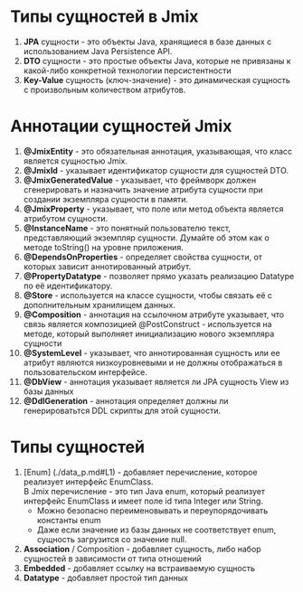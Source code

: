 # Типы сущностей в Jmix
1) **JPA** сущности - это объекты Java, хранящиеся в базе данных с
   использованием Java Persistence API.
2) **DTO** сущности - это простые объекты Java, которые не
   привязаны к какой-либо конкретной технологии
   персистентности
3) **Key-Value** сущность (ключ-значение) - это динамическая
   сущность с произвольным количеством атрибутов.

# Аннотации сущностей Jmix

1) **@JmixEntity** - это обязательная аннотация,
указывающая, что класс является сущностью
Jmix.
2) **@JmixId** - указывает идентификатор сущности
для сущностей DTO.
3) **@JmixGeneratedValue** - указывает, что
фреймворк должен сгенерировать и назначить
значение атрибута сущности при создании
экземпляра сущности в памяти.
4) **@JmixProperty** - указывает, что поле или метод объекта является атрибутом сущности.
5) **@InstanceName** - это понятный пользователю текст, представляющий экземпляр
сущности. Думайте об этом как о методе toString() на уровне приложения.
6) **@DependsOnProperties** - определяет свойства сущности, от которых зависит
аннотированный атрибут.
7) **@PropertyDatatype** - позволяет прямо
указать реализацию Datatype по её
идентификатору.
8) **@Store** - используется на классе
сущности, чтобы связать её с
дополнительным хранилищем данных.
9) **@Composition** - аннотация на ссылочном
атрибуте указывает, что связь является
композицией
@PostConstruct - используется на методе, который выполняет
инициализацию нового экземпляра сущности
10) **@SystemLevel** - указывает, что аннотированная сущность или ее атрибут
являются низкоуровневыми и не должны отображаться в пользовательском
интерфейсе.
11) **@DbView** - аннотация указывает является ли JPA сущность View из базы данных
12) **@DdlGeneration** - аннотация определяет должны ли генерироватьтся DDL скрипты для этой
сущности.

# Типы сущностей

1) [Enum] (./data_p.md#L1) - добавляет перечисление, которое реализует интерфейс
EnumClass. <br> В Jmix перечисление - это тип Java enum, который реализует
   интерфейс EnumClass и имеет поле id типа Integer или String.
   - Можно безопасно переименовывать и переупорядочивать
   константы enum
   - Даже если значение из базы данных не соответствует enum,
   сущность загрузится со значение null.
2) **Association** / Composition - добавляет сущность, либо набор
сущностей в зависимости от типа отношений
3) **Embedded** - добавляет ссылку на встраиваемую сущность
4) **Datatype** - добавляет простой тип данных